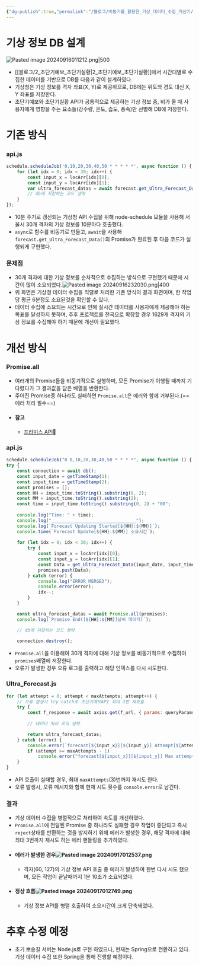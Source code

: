 ```yaml
---
{"dg-publish":true,"permalink":"/블로그/비동기를_활용한_기상_데이터_수집_개선기/","created":"2024-09-16T00:55:01.946+09:00"}
---
```


# 기상 정보 DB 설계
![Pasted image 20240916011212.png|500](/img/user/%EB%B8%94%EB%A1%9C%EA%B7%B8/Pasted%20image%2020240916011212.png)
- [[블로그/2_초단기예보_초단기실황\|2_초단기예보_초단기실황]]에서 시간대별로 수집한 데이터를 기반으로 DB를 다음과 같이 설계하였다.
- 기상청은 기상 정보를 격자 좌표(X, Y)로 제공하므로, DB에는 위도와 경도 대신 X, Y 좌표를 저장한다.
- 초단기예보와 초단기실황 API가 공통적으로 제공하는 기상 정보 중, 비가 올 때 사용자에게 영향을 주는 요소들(강수량, 온도, 습도, 풍속)만 선별해 DB에 저장한다.
# 기존 방식
### api.js
``` javascript
schedule.scheduleJob('0,10,20,30,40,50 * * * * *', async function () { 
	for (let idx = 0; idx < 30; idx++) { 
		const input_x = locArr[idx][0]; 
		const input_y = locArr[idx][1]; 
		var ultra_forecast_datas = await forecast.get_Ultra_Forecast_Data(input_date, input_time, input_x, input_y); 
		// db에 저장하는 코드 생략
	} 
});
```
- 10분 주기로 갱신되는 기상청 API 수집을 위해 node-schedule 모듈을 사용해 서울시 30개 격자의 기상 정보를 10분마다 호출했다.
- `async`로 함수를 비동기로 만들고, `await`을 사용해  `forecast.get_Ultra_Forecast_Data()`의 Promise가 완료된 후 다음 코드가 실행되게 구현했다.
### 문제점
- 30개 격자에 대한 기상 정보를 순차적으로 수집하는 방식으로 구현했기 때문에 시간이 많이 소요되었다.![Pasted image 20240916232030.png|400](/img/user/%EB%B8%94%EB%A1%9C%EA%B7%B8/Pasted%20image%2020240916232030.png)
- 위 화면은 기상청 데이터 수집을 직렬로 처리한 기존 방식의 결과 화면이며, 한 작업 당 평균 6분정도 소요된것을 확인할 수 있다.
- 데이터 수집에 소요되는 시간으로 인해 실시간 데이터를 사용자에게 제공해야 하는 목표를 달성하지 못하며, 추후 프로젝트를 전국으로 확장할 경우 1629개 격자의 기상 정보를 수집해야 하기 때문에 개선이 필요했다.
# 개선 방식
### Promise.all
- 여러개의 Promise들을 비동기적으로 실행하며, 모든 Promise가 이행될 때까지 기다렸다가 그 결과값을 담은 배열을 반환한다.
- 주어진 Promise중 하나라도 실패하면 `Promise.all`은 에러와 함께 거부된다.(==에러 처리 필수==)
- #### 참고
	- [프라미스 API](https://ko.javascript.info/promise-api)
### api.js
``` javascript
schedule.scheduleJob("0 0,10,20,30,40,50 * * * *", async function () {
try {
	const connection = await db();
	const input_date = getTimeStamp(1);
	const input_time = getTimeStamp(2);
	const promises = [];
	const HH = input_time.toString().substring(0, 2);
	const MM = input_time.toString().substring(2);
	const time = input_time.toString().substring(0, 2) + "00";
	
	console.log("Time: " + time);
	console.log("________________________________");
	console.log(`Forecast Updating Started[${HH}:${MM}]`);
	console.time(`Forecast Update[${HH}:${MM}] 소요시간`);
	
	for (let idx = 0; idx < 30; idx++) {
		try {
			const input_x = locArr[idx][0];
			const input_y = locArr[idx][1];
			const Data = get_Ultra_Forecast_Data(input_date, input_time, input_x, input_y);
			promises.push(Data);
		} catch (error) {
			console.log("ERROR MERGED");
			console.error(error);
			idx--;
		}
	}

	const ultra_forecast_datas = await Promise.all(promises);
	console.log(`Promise End([${HH}:${MM}]날씨 데이터)`);

	// db에 저장하는 코드 생략
	
	connection.destroy();
```
- `Promise.all`을 이용해여 30개 격자에 대해 기상 정보를 비동기적으로 수집하여 `promises`배열에 저장한다.
- 오류가 발생한 경우 오류 로그를 출력하고 해당 인덱스를 다시 시도한다.
### Ultra_Forecast.js
``` javascript
for (let attempt = 0; attempt < maxAttempts; attempt++) {
	// 오류 발생시 try catch로 초단기예보API 최대 3번 재호출
	try {
		const f_response = await axios.get(f_url, { params: queryParams });
	
		// 데이터 처리 로직 생략

		return ultra_forecast_datas;
	} catch (error) {
		console.error(`forecast[${input_x}][${input_y}] Attempt[${attempt}] failed`, error);
		if (attempt >= maxAttempts - 1)
			console.error("forecast[${input_x}][${input_y}] Max attempts 초과");
	}
}

```
- API 호출이 실패할 경우, 최대 `maxAttempts`(3)번까지 재시도 한다.
- 오류 발생시, 오류 메시지와 함께 현재 시도 횟수를 `console.error`로 남긴다.
### 결과
- 기상 데이터 수집을 병렬적으로 처리하여 속도를 개선하였다.
- `Promise.all`에 전달된 Promise 중 하나라도 실패할 경우 작업이 중단되고 즉시 `reject`상태를 반환하는 것을 방지하기 위해 에러가 발생한 경우, 해당 격자에 대해 최대 3번까지 재시도 하는 에러 핸들링을 추가하였다.
- #### 에러가 발생한 경우![Pasted image 20240917012537.png](/img/user/%EB%B8%94%EB%A1%9C%EA%B7%B8/Pasted%20image%2020240917012537.png)
	- 격자(60, 127)의 기상 정보 API 호출 중 에러가 발생하여 한번 다시 시도 했으며, 모든 작업이 끝날때까지 1분 10초가 소요되었다.
- #### 정상 흐름![Pasted image 20240917012749.png](/img/user/%EB%B8%94%EB%A1%9C%EA%B7%B8/Pasted%20image%2020240917012749.png)
	- 기상 정보 API를 병렬 호출하여 소요시간이 크게 단축돼었다.
# 추후 수정 예정
- 초기 뽀송길 서버는 Node.js로 구현 하였으나, 현재는 Spring으로 전환하고 있다. 기상 데이터 수집 또한 Spring을 통해 진행할 예정이다.